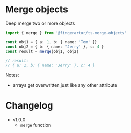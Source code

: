 # Merge objects

Deep merge two or more objects

```typescript
import { merge } from '@fingerartur/ts-merge-objects'

const obj1 = { a: 1, b: { name: 'Tom' }}
const obj2 = { b: { name: 'Jerry' }, c: 4 }
const result = merge(obj1, obj2)

// result:
// { a: 1, b: { name: 'Jerry' }, c: 4 }
```

Notes:
- arrays get overwritten just like any other attribute


# Changelog

- v1.0.0
  - `merge` function
